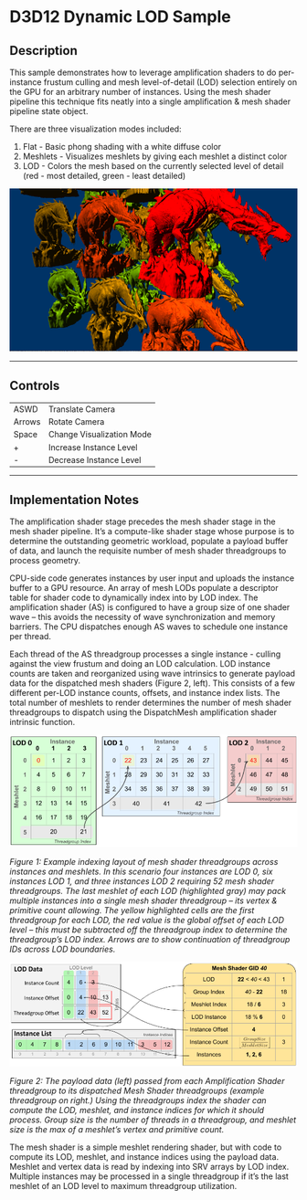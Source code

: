 # D3D12 Dynamic LOD Sample

## Description
This sample demonstrates how to leverage amplification shaders to do per-instance frustum culling and mesh level-of-detail (LOD) selection entirely on the GPU for an arbitrary number of instances. Using the mesh shader pipeline this technique fits neatly into a single amplification & mesh shader pipeline state object.

There are three visualization modes included:
1. Flat - Basic phong shading with a white diffuse color
2. Meshlets - Visualizes meshlets by giving each meshlet a distinct color
3. LOD - Colors the mesh based on the currently selected level of detail (red - most detailed, green - least detailed)

![D3D12 Dynamic LOD Preview](D3D12DynamicLOD.png)

---
## Controls
|  |  |
|---|---|
| ASWD | Translate Camera |
| Arrows | Rotate Camera |
| Space | Change Visualization Mode |
| + | Increase Instance Level |
| - | Decrease Instance Level |

---
## Implementation Notes
The amplification shader stage precedes the mesh shader stage in the mesh shader pipeline. It’s a compute-like shader stage whose purpose is to determine the outstanding geometric workload, populate a payload buffer of data, and launch the requisite number of mesh shader threadgroups to process geometry.

CPU-side code generates instances by user input and uploads the instance buffer to a GPU resource. An array of mesh LODs populate a descriptor table for shader code to dynamically index into by LOD index. The amplification shader (AS) is configured to have a group size of one shader wave – this avoids the necessity of wave synchronization and memory barriers. The CPU dispatches enough AS waves to schedule one instance per thread.

Each thread of the AS threadgroup processes a single instance - culling against the view frustum and doing an LOD calculation. LOD instance counts are taken and reorganized using wave intrinsics to generate payload data for the dispatched mesh shaders (Figure 2, left). This consists of a few different per-LOD instance counts, offsets, and instance index lists. The total number of meshlets to render determines the number of mesh shader threadgroups to dispatch using the DispatchMesh amplification shader intrinsic function.

![Figure 1](image1.png)

*Figure 1: Example indexing layout of mesh shader threadgroups across instances and meshlets. In this scenario four instances are LOD 0, six instances LOD 1, and three instances LOD 2 requiring 52 mesh shader threadgroups. The last meshlet of each LOD (highlighted gray) may pack multiple instances into a single mesh shader threadgroup – its vertex & primitive count allowing. The yellow highlighted cells are the first threadgroup for each LOD, the red value is the global offset of each LOD level – this must be subtracted off the threadgroup index to determine the threadgroup’s LOD index. Arrows are to show continuation of threadgroup IDs across LOD boundaries.*

![Figure 2](image2.png)

*Figure 2: The payload data (left) passed from each Amplification Shader threadgroup to its dispatched Mesh Shader threadgroups (example threadgroup on right.) Using the threadgroups index the shader can compute the LOD, meshlet, and instance indices for which it should process. Group size is the number of threads in a threadgroup, and meshlet size is the max of a meshlet’s vertex and primitive count.*

The mesh shader is a simple meshlet rendering shader, but with code to compute its LOD, meshlet, and instance indices using the payload data. Meshlet and vertex data is read by indexing into SRV arrays by LOD index. Multiple instances may be processed in a single threadgroup if it’s the last meshlet of an LOD level to maximum threadgroup utilization.
